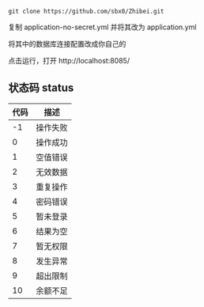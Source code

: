 ```text
git clone https://github.com/sbx0/Zhibei.git
```
复制 application-no-secret.yml 并将其改为 application.yml

将其中的数据库连接配置改成你自己的

点击运行，打开 http://localhost:8085/

## 状态码 status
|代码|描述|
|----|----|
|-1|操作失败|
|0|操作成功|
|1|空值错误|
|2|无效数据|
|3|重复操作|
|4|密码错误|
|5|暂未登录|
|6|结果为空|
|7|暂无权限|
|8|发生异常|
|9|超出限制|
|10|余额不足|